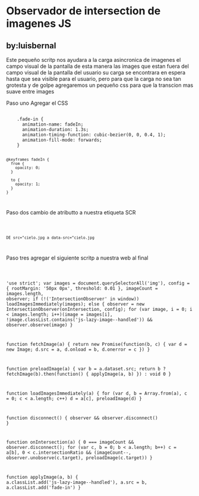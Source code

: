 <h1>Observador de intersection de imagenes JS</h1>
	<h2>by:luisbernal</h2>

<p>Este pequeño scritp nos ayudara a la carga asincronica de imagenes el campo visual de la pantalla de esta manera las images que estan fuera del campo visual de la pantalla del usuario su carga se encontrara en espera hasta que sea visible para el usuario, pero para que la carga no sea tan grotesta y de golpe agregaremos un pequeño css para que la transcion mas suave entre images</p>


<p>Paso uno Agregar el CSS</p>

<code>
	.fade-in {
      animation-name: fadeIn;
      animation-duration: 1.3s;
      animation-timing-function: cubic-bezier(0, 0, 0.4, 1);
      animation-fill-mode: forwards;
    }

    @keyframes fadeIn {
      from {
        opacity: 0;
      }

      to {
        opacity: 1;
      }
    }
</code>

<p>Paso dos cambio de atributto a nuestra etiqueta SCR</p>

<code>

	DE src="cielo.jpg a data-src="cielo.jpg

</code>

<p>Paso tres agregar el siguiente scritp a nuestra web al final</p>

<code>
	
'use strict';
 var images = document.querySelectorAll('img'),
     config = {
         rootMargin: '50px 0px',
         threshold: 0.01
     },
     imageCount = images.length,
     observer;
 if (!('IntersectionObserver' in window)) loadImagesImmediately(images);
 else {
     observer = new IntersectionObserver(onIntersection, config);
     for (var image, i = 0; i < images.length; i++)(image = images[i], !image.classList.contains('js-lazy-image--handled')) && observer.observe(image)
 }

 function fetchImage(a) {
     return new Promise(function(b, c) {
         var d = new Image;
         d.src = a, d.onload = b, d.onerror = c
     })
 }

 function preloadImage(a) {
     var b = a.dataset.src;
     return b ? fetchImage(b).then(function() {
         applyImage(a, b)
     }) : void 0
 }

 function loadImagesImmediately(a) {
     for (var d, b = Array.from(a), c = 0; c < a.length; c++) d = a[c], preloadImage(d)
 }

 function disconnect() {
     observer && observer.disconnect()
 }

 function onIntersection(a) {
     0 === imageCount && observer.disconnect();
     for (var c, b = 0; b < a.length; b++) c = a[b], 0 < c.intersectionRatio && (imageCount--, observer.unobserve(c.target), preloadImage(c.target))
 }

 function applyImage(a, b) {
     a.classList.add('js-lazy-image--handled'), a.src = b, a.classList.add('fade-in')
 }	

</code>